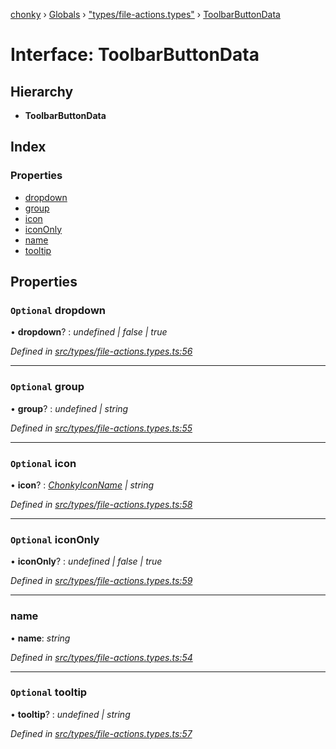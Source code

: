 [chonky](../README.md) › [Globals](../globals.md) › ["types/file-actions.types"](../modules/_types_file_actions_types_.md) › [ToolbarButtonData](_types_file_actions_types_.toolbarbuttondata.md)

# Interface: ToolbarButtonData

## Hierarchy

* **ToolbarButtonData**

## Index

### Properties

* [dropdown](_types_file_actions_types_.toolbarbuttondata.md#optional-dropdown)
* [group](_types_file_actions_types_.toolbarbuttondata.md#optional-group)
* [icon](_types_file_actions_types_.toolbarbuttondata.md#optional-icon)
* [iconOnly](_types_file_actions_types_.toolbarbuttondata.md#optional-icononly)
* [name](_types_file_actions_types_.toolbarbuttondata.md#name)
* [tooltip](_types_file_actions_types_.toolbarbuttondata.md#optional-tooltip)

## Properties

### `Optional` dropdown

• **dropdown**? : *undefined | false | true*

*Defined in [src/types/file-actions.types.ts:56](https://github.com/TimboKZ/Chonky/blob/b63f6c0/src/types/file-actions.types.ts#L56)*

___

### `Optional` group

• **group**? : *undefined | string*

*Defined in [src/types/file-actions.types.ts:55](https://github.com/TimboKZ/Chonky/blob/b63f6c0/src/types/file-actions.types.ts#L55)*

___

### `Optional` icon

• **icon**? : *[ChonkyIconName](../enums/_types_icons_types_.chonkyiconname.md) | string*

*Defined in [src/types/file-actions.types.ts:58](https://github.com/TimboKZ/Chonky/blob/b63f6c0/src/types/file-actions.types.ts#L58)*

___

### `Optional` iconOnly

• **iconOnly**? : *undefined | false | true*

*Defined in [src/types/file-actions.types.ts:59](https://github.com/TimboKZ/Chonky/blob/b63f6c0/src/types/file-actions.types.ts#L59)*

___

###  name

• **name**: *string*

*Defined in [src/types/file-actions.types.ts:54](https://github.com/TimboKZ/Chonky/blob/b63f6c0/src/types/file-actions.types.ts#L54)*

___

### `Optional` tooltip

• **tooltip**? : *undefined | string*

*Defined in [src/types/file-actions.types.ts:57](https://github.com/TimboKZ/Chonky/blob/b63f6c0/src/types/file-actions.types.ts#L57)*
